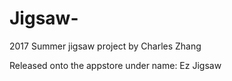 # Jigsaw-
2017 Summer jigsaw project by Charles Zhang

Released onto the appstore under name: Ez Jigsaw
